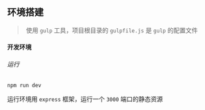 ## 环境搭建

> ​	使用 `gulp` 工具，项目根目录的 `gulpfile.js` 是 `gulp` 的配置文件

#### 开发环境

###### 运行

```bash
npm run dev	
```

 运行环境用 `express` 框架，运行一个 `3000` 端口的静态资源